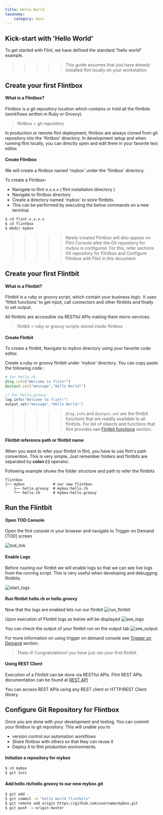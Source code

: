 ```yaml
---
title: Hello World
taxonomy:
    category: docs
---
```


## Kick-start with 'Hello World'

To get started with Flint, we have defined the standard "hello world" example.

>>>>> This guide assumes that you have already installed flint locally on your workstation.


## Create your first Flintbox

#### What is a Flintbox?

Flintbox is a git repository location which contains or hold all the flintbits (workflows written in Ruby or Groovy).

> flintbox = git repository

In production or remote flint deployment, flintbox are always cloned from git repository into the 'flintbox' directory. In development setup and when running flint locally, you can directly open and edit them in your favorite text editor.

#### Create Flintbox

We will create a flintbox named 'mybox' under the 'flintbox' directory.

To create a Flintbox-
* Navigate to flint-x.x.x.x ( flint installation directory )
* Navigate to flintbox directory
* Create a directory named 'mybox' to store flintbits.
* This can be performed by executing the below commands on a new terminal.

``` bash
$ cd flint-x.x.x.x
$ cd flintbox
$ mkdir mybox
```

>>>>> Newly created Flintbox will also appear on Flint Console afetr the Git repository for mybox is configured. For this, refer sections Git repository for Flintbox and Configure Flintbox with Flint in this document.

## Create your first Flintbit

#### What is a Flintbit?

Flintbit is a ruby or groovy script, which contain your business logic. It uses 'flitbit functions' to get input, call connectors and other flintbits and finally to set output.

All flintbits are accessible via RESTful APIs making them micro-services.

> flintbit = ruby or groovy scripts stored inside flintbox

#### Create Flntbit

To create a flintbit, Navigate to mybox directory using your favorite code editor.

Create a ruby or groovy flintbit under 'mybox' directory. You can copy paste the following code :

``` ruby
# for hello.rb
@log.info("Welcome to flint!")
@output.set("message","Hello World!")
```
``` java
// For hello.groovy
log.info("Welcome to flint!")
output.set("message","Hello World!")
```
>>>>> `@log.info` and `@output.set` are the flintbit functions that are readily available to all flintbits. For list of objects and functions that flint provides see [Flintbit functions](../flintbit_functions) section.

#### Flintbit reference path or flintbit name
When you want to refer your flintbit in flint, you have to use flint's path convention. This is very simple, Just remember folders and flintbits are separated by **colon (:)** operator.

Following example shows the folder structure and path to refer the flintbits
```
flintbox
├── mybox             # our new flintbox
    ├── hello.groovy  # mybox:hello.rb
    └── hello.rb      # mybox:hello.groovy
```

## Run the Flintbit

#### Open TOD Console
Open the flint console in your browser and navigate to Trigger on Demand [TOD] screen

![tod_link](tod_link.png)

#### Enable Logs
Before ruuning our flintbit we will enable logs so that we can see live logs from the running script. This is very useful when developing and debugging flintbits.

![start_logs](start_logs.png)

#### Run flintbit hello.rb or hello.groovy
Now that the logs are enabled lets run our flintbit
![run_flintbit](run_flintbit.png)

Upon execution of Flintbit logs as below will be displayed
![see_logs](hello_logs.png)

You can check the output of your flintbit run on the output tab
![see_output](hello_output.png)

For more information on using trigger on demand console see [Trigger on Demand](../../grid_configuration/trigger_on_demand) section.

> Thats it! Congratulations! you have just ran your first flintbit.

#### Using REST Client

Execution of a Flintbit can be done via RESTful APIs. Flint REST APIs documentation can be found at [REST API](../../api/rest)

You can access REST APIs using any REST client or HTTP/REST Client library.

## Configure Git Repository for Flintbox

Once you are done with your development and testing. You can commit your flintbox to git repository. This will unable you to
* version control our automation workflows
* Share flintbox with others so that they can reuse it
* Deploy it to flint production environments.

#### Initialize a repository for mybox

``` bash
$ cd mybox
$ git init
```
#### Add hello.rb/hello.groovy to our new mybox.git
``` bash
$ git add .
$ git commit -m "hello world flintbits"
$ git remote add origin https://github.com/username/mybox.git
$ git push -u origin master
```
